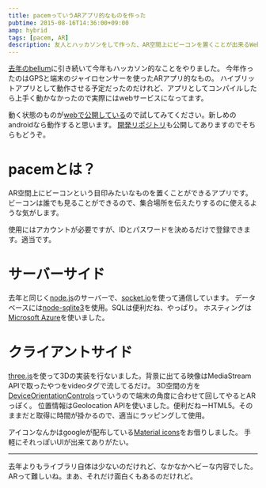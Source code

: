 ```yaml
---
title: pacemっていうARアプリ的なものを作った
pubtime: 2015-08-16T14:36:00+09:00
amp: hybrid
tags: [pacem, AR]
description: 友人とハッカソンをして作った、AR空間上にビーコンを置くことが出来るWebアプリ「pacem」の紹介です。
---
```


[去年のbellum](/blog/2014/09/bellum-publish)に引き続いて今年もハッカソン的なことをやりました。
今年作ったのはGPSと端末のジャイロセンサーを使ったARアプリ的なもの。
ハイブリットアプリとして動作させる予定だったのだけれど、アプリとしてコンパイルしたら上手く動かなかったので実際にはwebサービスになってます。

動く状態のものが[webで公開している](http://pacem.blanktar.jp)ので試してみてください。新しめのandroidなら動作すると思います。
[開発リポジトリ](https://bitbucket.org/radiogym/pacem)も公開してありますのでそちらもどうぞ。

# pacemとは？
AR空間上にビーコンという目印みたいなものを置くことができるアプリです。
ビーコンは誰でも見ることができるので、集合場所を伝えたりするのに使えるような気がします。

使用にはアカウントが必要ですが、IDとパスワードを決めるだけで登録できます。適当です。

# サーバーサイド
去年と同じく[node.js](http://nodejs.jp/)のサーバーで、[socket.io](http://socket.io/)を使って通信しています。
データベースには[node-sqlite3](https://github.com/mapbox/node-sqlite3)を使用。SQLは便利だね、やっぱり。
ホスティングは[Microsoft Azure](http://azure.microsoft.com)を使いました。

# クライアントサイド
[three.js](http://threejs.org/)を使って3Dの実装を行ないました。背景に出てる映像はMediaStream APIで取ったやつをvideoタグで流してるだけ。
3D空間の方を[DeviceOrientationControls](http://threejs.org/examples/misc_controls_deviceorientation.html)っていうので端末の角度に合わせて回してやるとARっぽく。
位置情報はGeolocation APIを使いました。便利だねーHTML5。そのままだと取得に時間が掛かるので、適当にラッピングして使用。

アイコンなんかはgoogleが配布している[Material icons](https://www.google.com/design/icons/)をお借りしました。
手軽にそれっぽいUIが出来てありがたい。

---

去年よりもライブラリ自体は少ないのだけれど、なかなかヘビーな内容でした。ARって難しいね。まあ、それだけ面白くもあるのだけれど。
